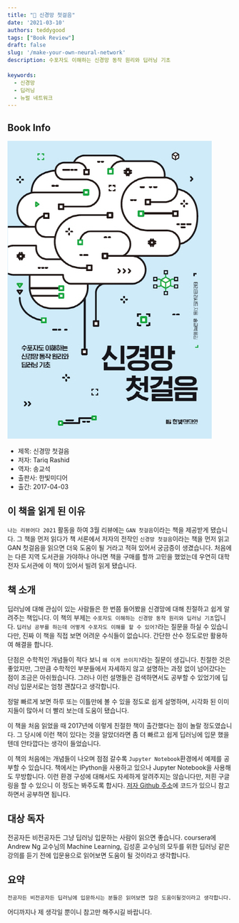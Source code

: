 ```yaml
---  
title: "📖 신경망 첫걸음"  
date: '2021-03-10'
authors: teddygood
tags: ["Book Review"]
draft: false
slug: '/make-your-own-neural-network'
description: 수포자도 이해하는 신경망 동작 원리와 딥러닝 기초

keywords:
  - 신경망
  - 딥러닝
  - 뉴럴 네트워크
---
```


## Book Info

[![책](../assets/review/Make-your-own-neural-network.jpg)](http://www.kyobobook.co.kr/product/detailViewKor.laf?ejkGb=KOR&mallGb=KOR&barcode=9788968483509&orderClick=LEa&Kc=)

- 제목: 신경망 첫걸음
- 저자: Tariq Rashid
- 역자: 송교석
- 출판사: 한빛미디어
- 출간: 2017-04-03

## 이 책을 읽게 된 이유

`나는 리뷰어다 2021` 활동을 하여 3월 리뷰에는 `GAN 첫걸음`이라는 책을 제공받게 됐습니다. 그 책을 먼저 읽다가 책 서론에서 저자의 전작인 `신경망 첫걸음`이라는 책을 먼저 읽고 GAN 첫걸음을 읽으면 더욱 도움이 될 거라고 적혀 있어서 궁금증이 생겼습니다. 처음에는 다른 지역 도서관을 가야하나 아니면 책을 구매를 할까 고민을 했었는데 우연히 대학 전자 도서관에 이 책이 있어서 빌려 읽게 됐습니다. 

## 책 소개

딥러닝에 대해 관심이 있는 사람들은 한 번쯤 들어봤을 신경망에 대해 친절하고 쉽게 알려주는 책입니다. 이 책의 부제는 `수포자도 이해하는 신경망 동작 원리와 딥러닝 기초`입니다. `딥러닝 공부를 하는데 어떻게 수포자도 이해를 할 수 있어?`라는 질문을 하실 수 있습니다만, 진짜 이 책을 직접 보면 어려운 수식들이 없습니다. 간단한 산수 정도로만 활용하여 해결을 합니다.

단점은 수학적인 개념들이 적다 보니 `왜 이게 쓰이지?`라는 질문이 생깁니다. 친절한 것은 좋았지만, 그만큼 수학적인 부분들에서 자세하지 않고 설명하는 과정 없이 넘어갔다는 점이 조금은 아쉬웠습니다. 그러나 이런 설명들은 검색하면서도 공부할 수 있었기에 딥러닝 입문서로는 엄청 괜찮다고 생각합니다. 

정말 빠르게 보면 하루 또는 이틀만에 볼 수 있을 정도로 쉽게 설명하며, 시각화 된 이미지들이 많아서 더 빨리 보는데 도움이 됐습니다. 

이 책을 처음 읽었을 때 2017년에 이렇게 친절한 책이 출간했다는 점이 놀랄 정도였습니다. 그 당시에 이런 책이 있다는 것을 알았더라면 좀 더 빠르고 쉽게 딥러닝에 입문 했을텐데 안타깝다는 생각이 들었습니다.

이 책의 처음에는 개념들이 나오며 점점 갈수록 `Jupyter Notebook`환경에서 예제를 공부할 수 있습니다. 책에서는 IPython을 사용하고 있으나 Jupyter Notebook을 사용해도 무방합니다. 이런 환경 구성에 대해서도 자세하게 알려주지는 않습니다만, 저흰 구글링을 할 수 있으니 이 정도는 봐주도록 합시다. [저자 Github 주소](https://github.com/makeyourownneuralnetwork)에 코드가 있으니 참고하면서 공부하면 됩니다.

## 대상 독자

전공자든 비전공자든 그냥 딥러닝 입문하는 사람이 읽으면 좋습니다. coursera에 Andrew Ng 교수님의 Machine Learning, 김성훈 교수님의 모두를 위한 딥러닝 같은 강의를 듣기 전에 입문용으로 읽어보면 도움이 될 것이라고 생각합니다.

## 요약

`전공자든 비전공자든 딥러닝에 입문하시는 분들은 읽어보면 많은 도움이될것이라고 생각합니다.`

어디까지나 제 생각일 뿐이니 참고만 해주시길 바랍니다.